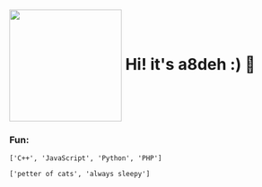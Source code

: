 <h1 align="left">
  <img src="https://media.giphy.com/media/v1.Y2lkPTc5MGI3NjExanNqYnJnNHFvaDVpY3p0cG11OGxveDIyb2RwNnh6dzVid3F1cWtiYyZlcD12MV9pbnRlcm5hbF9naWZfYnlfaWQmY3Q9cw/6QihIDCMFGIws044Ne/giphy.gif" width="200" height="200" align="center" />   Hi! it's a8deh :) 🐊
</h1>


<h3>Fun:</h3>

<p align="left">
  <code>['C++', 'JavaScript', 'Python', 'PHP']</code>
</p>
<p align="left">
  <code>['petter of cats', 'always sleepy']</code>
</p>
